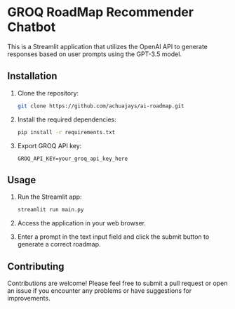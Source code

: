# GROQ RoadMap Recommender Chatbot
This is a Streamlit application that utilizes the OpenAI API to generate responses based on user prompts using the GPT-3.5 model.

## Installation

1. Clone the repository:

    ```bash
    git clone https://github.com/achuajays/ai-roadmap.git
    ```

2. Install the required dependencies:

    ```bash
    pip install -r requirements.txt
    ```

3. Export GROQ API key:

    ```plaintext
    GROQ_API_KEY=your_groq_api_key_here
    ```

## Usage

1. Run the Streamlit app:

    ```bash
    streamlit run main.py
    ```

2. Access the application in your web browser.

3. Enter a prompt in the text input field and click the submit button to generate a  correct roadmap.

## Contributing

Contributions are welcome! Please feel free to submit a pull request or open an issue if you encounter any problems or have suggestions for improvements.

